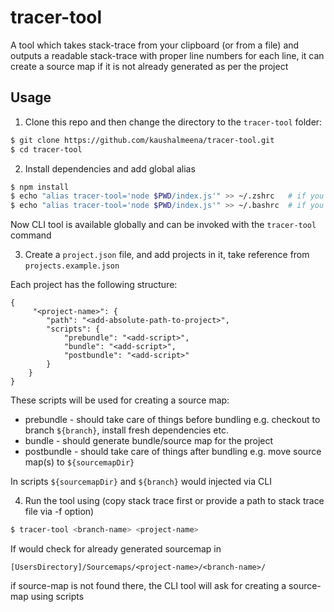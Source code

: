 # tracer-tool
A tool which takes stack-trace from your clipboard (or from a file) and outputs a readable stack-trace with proper line numbers for each line, it can create a source map if it is not already generated as per the project

## Usage
1. Clone this repo and then change the directory to the `tracer-tool` folder:
```bash
$ git clone https://github.com/kaushalmeena/tracer-tool.git
$ cd tracer-tool
```

2. Install dependencies and add global alias
```bash
$ npm install
$ echo "alias tracer-tool='node $PWD/index.js'" >> ~/.zshrc   # if you are using zsh
$ echo "alias tracer-tool='node $PWD/index.js'" >> ~/.bashrc  # if you are using bash
```
Now CLI tool is available globally and can be invoked with the `tracer-tool` command


3. Create a `project.json` file, and add projects in it, take reference from `projects.example.json`

Each project has the following structure:

```
{
     "<project-name>": {
        "path": "<add-absolute-path-to-project>",
        "scripts": {
            "prebundle": "<add-script>",
            "bundle": "<add-script>",
            "postbundle": "<add-script>"
        }
    }
}
```
These scripts will be used for creating a source map:
- prebundle - should take care of things before bundling e.g. checkout to branch `${branch}`, install fresh dependencies etc.
- bundle - should generate bundle/source map for the project
- postbundle - should take care of things after bundling e.g. move source map(s) to `${sourcemapDir}`

In scripts `${sourcemapDir}` and `${branch}` would injected via CLI

4. Run the tool using (copy stack trace first or provide a path to stack trace file via -f option)
```bash
$ tracer-tool <branch-name> <project-name>
```
If would check for already generated sourcemap in

`[UsersDirectory]/Sourcemaps/<project-name>/<branch-name>/`  

if source-map is not found there, the CLI tool will ask for creating a source-map using scripts

